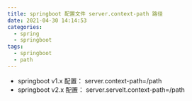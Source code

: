 ```yaml
---
title: springboot 配置文件 server.context-path 路径
date: 2021-04-30 14:14:53
categories: 
  - spring
  - springboot
tags:
  - springboot
  - path
---
```


- springboot v1.x 配置： server.context-path=/path
- springboot v2.x 配置： server.servelt.context-path=/path